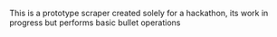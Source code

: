 This is a prototype scraper created solely for a hackathon, its work in progress but performs basic bullet operations
